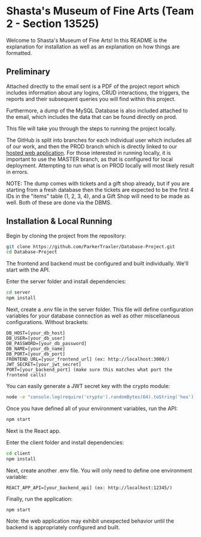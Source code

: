 # Shasta's Museum of Fine Arts (Team 2 - Section 13525)

Welcome to Shasta's Museum of Fine Arts! In this README is the explanation for installation as well as an explanation on how things are formatted. 

## Preliminary

Attached directly to the email sent is a PDF of the project report which includes information about any logins, CRUD interactions, the triggers, the reports and their subsequent queries you will find within this project. 

Furthermore, a dump of the MySQL Database is also included attached to the email, which includes the data that can be found directly on prod. 

This file will take you through the steps to running the project locally.

The GitHub is split into branches for each individual user which includes all of our work, and then the PROD branch which is directly linked to our [hosted web application](https://green-ground-0dc4ce31e.6.azurestaticapps.net/). For those interested in running locally, it is important to use the MASTER branch, as that is configured for local deployment. Attempting to run what is on PROD locally will most likely result in errors.

NOTE: The dump comes with tickets and a gift shop already, but if you are starting from a fresh database then the tickets are expected to be the first 4 IDs in the "items" table (1, 2, 3, 4), and a Gift Shop will need to be made as well. Both of these are done via the DBMS.

## Installation & Local Running
Begin by cloning the project from the repository:

```bash
git clone https://github.com/ParkerTraxler/Database-Project.git
cd Database-Project
```
The frontend and backend must be configured and built individually. We'll start with the API.

Enter the server folder and install dependencies:
```bash
cd server
npm install
```

Next, create a .env file in the server folder. This file will define configuration variables for your database connection as well as other miscellaneous configurations. Without brackets:
```
DB_HOST=[your_db_host]
DB_USER=[your_db_user]
DB_PASSWORD=[your_db_password]
DB_NAME=[your_db_name]
DB_PORT=[your_db_port]
FRONTEND_URL=[your_frontend_url] (ex: http://localhost:3000/)
JWT_SECRET=[your_jwt_secret]
PORT=[your_backend_port] (make sure this matches what port the frontend calls)
```

You can easily generate a JWT secret key with the crypto module:
```bash
node -e "console.log(require('crypto').randomBytes(64).toString('hex'))"
```
Once you have defined all of your environment variables, run the API:
```bash
npm start
```
Next is the React app.

Enter the client folder and install dependencies:
```bash
cd client
npm install
```

Next, create another .env file. You will only need to define one environment variable:
```
REACT_APP_API=[your_backend_api] (ex: http://localhost:12345/)
```

Finally, run the application:
```bash
npm start
```

Note: the web application may exhibit unexpected behavior until the backend is appropriately configured and built.
